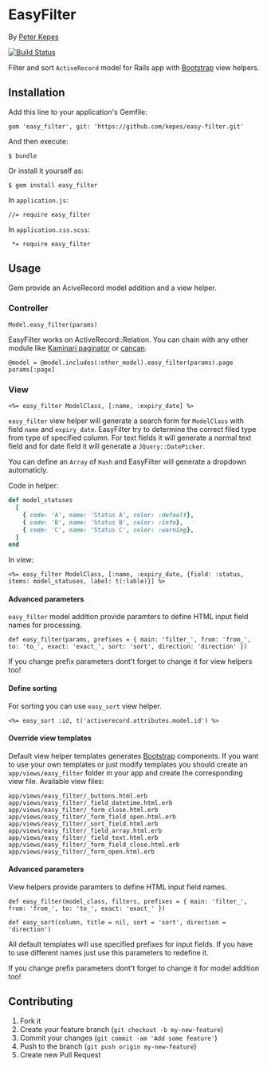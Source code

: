 # EasyFilter

By [Peter Kepes](https://github.com/kepes)

[![Build Status](https://travis-ci.org/kepes/easy-filter.svg?branch=master)](https://travis-ci.org/kepes/easy-filter)

Filter and sort `ActiveRecord` model for Rails app with [Bootstrap](http://getbootstrap.com/) view helpers.

## Installation

Add this line to your application's Gemfile:

    gem 'easy_filter', git: 'https://github.com/kepes/easy-filter.git'

And then execute:

    $ bundle

Or install it yourself as:

    $ gem install easy_filter

In `application.js`:

    //= require easy_filter

In `application.css.scss`:

     *= require easy_filter

## Usage

Gem provide an AciveRecord model addition and a view helper.

### Controller

    Model.easy_filter(params)

EasyFilter works on ActiveRecord::Relation. You can chain with any other module like [Kaminari paginator](https://github.com/amatsuda/kaminari) or [cancan](https://github.com/ryanb/cancan).

    @model = @model.includes(:other_model).easy_filter(params).page params[:page]

### View

    <%= easy_filter ModelClass, [:name, :expiry_date] %>

`easy_filter` view helper will generate a search form for `ModelClass` with field `name` and `expiry_date`. EasyFilter try to determine the correct filed type from type of specified column. For text fields it will generate a normal text field and for date field it will generate a `JQuery::DatePicker`.

You can define an `Array` of `Hash` and EasyFilter will generate a dropdown automaticly.

Code in helper:

```ruby
def model_statuses
  [
    { code: 'A', name: 'Status A', color: :default},
    { code: 'B', name: 'Status B', color: :info},
    { code: 'C', name: 'Status C', color: :warning},
  ]
end
```

In view:

    <%= easy_filter ModelClass, [:name, :expiry_date, {field: :status, items: model_statuses, label: t(:lable)}] %>

#### Advanced parameters

`easy_filter` model addition provide paramters to define HTML input field names for processing.

    def easy_filter(params, prefixes = { main: 'filter_', from: 'from_', to: 'to_', exact: 'exact_', sort: 'sort', direction: 'direction' })

If you change prefix parameters dont't forget to change it for view helpers too!

#### Define sorting

For sorting you can use `easy_sort` view helper.

    <%= easy_sort :id, t('activerecord.attributes.model.id') %>

#### Override view templates

Default view helper templates generates [Bootstrap](http://getbootstrap.com/) components. If you want to use your own templates or just modify templates you should create an `app/views/easy_filter` folder in your app and create the corresponding view file. Available view files:

    app/views/easy_filter/_buttons.html.erb
    app/views/easy_filter/_field_datetime.html.erb
    app/views/easy_filter/_form_close.html.erb
    app/views/easy_filter/_form_field_open.html.erb
    app/views/easy_filter/_sort_field.html.erb
    app/views/easy_filter/_field_array.html.erb
    app/views/easy_filter/_field_text.html.erb
    app/views/easy_filter/_form_field_close.html.erb
    app/views/easy_filter/_form_open.html.erb

#### Advanced parameters

View helpers provide paramters to define HTML input field names.

    def easy_filter(model_class, filters, prefixes = { main: 'filter_', from: 'from_', to: 'to_', exact: 'exact_' })

    def easy_sort(column, title = nil, sort = 'sort', direction = 'direction')

All default templates will use specified prefixes for input fields. If you have to use different names just use this parameters to redefine it.

If you change prefix parameters dont't forget to change it for model addition too!

## Contributing

1. Fork it
2. Create your feature branch (`git checkout -b my-new-feature`)
3. Commit your changes (`git commit -am 'Add some feature'`)
4. Push to the branch (`git push origin my-new-feature`)
5. Create new Pull Request
